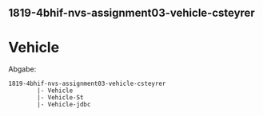 ## 1819-4bhif-nvs-assignment03-vehicle-csteyrer
# Vehicle

Abgabe:
```
1819-4bhif-nvs-assignment03-vehicle-csteyrer
		|- Vehicle
		|- Vehicle-St
		|- Vehicle-jdbc
```
